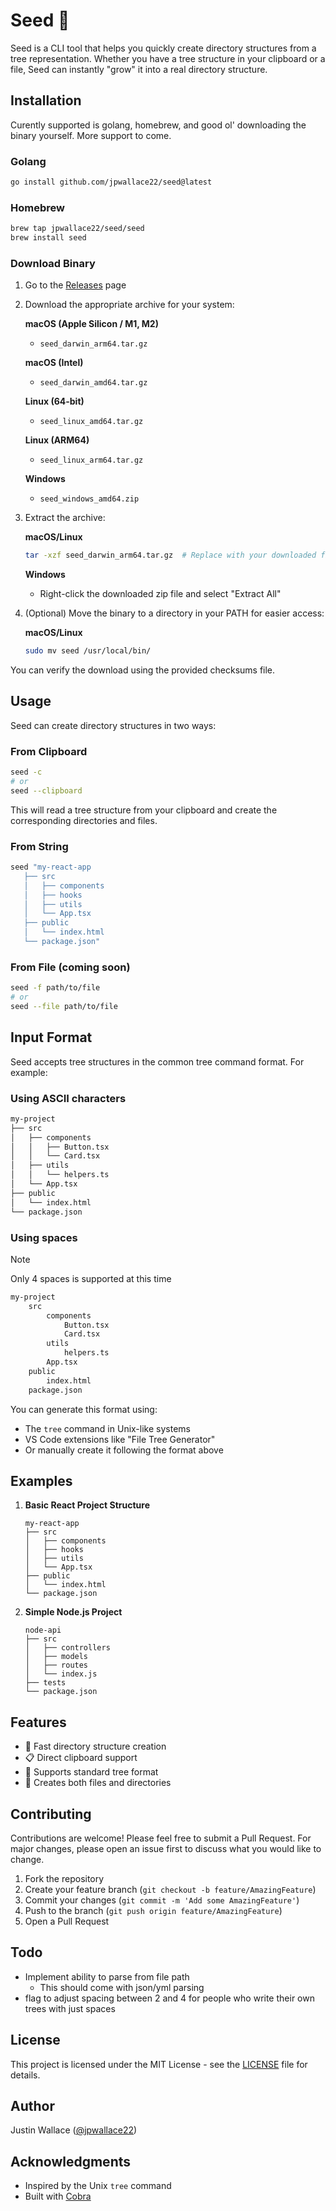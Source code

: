 # Seed 🌱

Seed is a CLI tool that helps you quickly create directory structures from a tree representation. Whether you have a tree structure in your clipboard or a file, Seed can instantly "grow" it into a real directory structure.

## Installation

Curently supported is golang, homebrew, and good ol' downloading the binary yourself. More support to come. 

### Golang

```bash
go install github.com/jpwallace22/seed@latest
```

### Homebrew

```bash
brew tap jpwallace22/seed/seed
brew install seed
```

### Download Binary

1. Go to the [Releases](https://github.com/jpwallace22/seed/releases) page
2. Download the appropriate archive for your system:

   **macOS (Apple Silicon / M1, M2)**
   - `seed_darwin_arm64.tar.gz`

   **macOS (Intel)**
   - `seed_darwin_amd64.tar.gz`

   **Linux (64-bit)**
   - `seed_linux_amd64.tar.gz`

   **Linux (ARM64)**
   - `seed_linux_arm64.tar.gz`

   **Windows**
   - `seed_windows_amd64.zip`

3. Extract the archive:
   
   **macOS/Linux**
   ```sh
   tar -xzf seed_darwin_arm64.tar.gz  # Replace with your downloaded file
   ```

   **Windows**
   - Right-click the downloaded zip file and select "Extract All"

4. (Optional) Move the binary to a directory in your PATH for easier access:

   **macOS/Linux**
   ```sh
   sudo mv seed /usr/local/bin/
   ```

You can verify the download using the provided checksums file.

## Usage

Seed can create directory structures in two ways:

### From Clipboard

```bash
seed -c
# or
seed --clipboard
```

This will read a tree structure from your clipboard and create the corresponding directories and files.

### From String 

```bash
seed "my-react-app
   ├── src
   │   ├── components
   │   ├── hooks
   │   ├── utils
   │   └── App.tsx
   ├── public
   │   └── index.html
   └── package.json"
```

### From File (coming soon)

```bash
seed -f path/to/file
# or
seed --file path/to/file
```

## Input Format

Seed accepts tree structures in the common tree command format. For example:

### Using ASCII characters

```bash
my-project
├── src
│   ├── components
│   │   ├── Button.tsx
│   │   └── Card.tsx
│   ├── utils
│   │   └── helpers.ts
│   └── App.tsx
├── public
│   └── index.html
└── package.json
```
### Using spaces

> [!NOTE]  
> Only 4 spaces is supported at this time

```bash
my-project
    src
        components
            Button.tsx
            Card.tsx
        utils
            helpers.ts
        App.tsx
    public
        index.html
    package.json
```


You can generate this format using:
- The `tree` command in Unix-like systems
- VS Code extensions like "File Tree Generator"
- Or manually create it following the format above

## Examples

1. **Basic React Project Structure**
   ```
   my-react-app
   ├── src
   │   ├── components
   │   ├── hooks
   │   ├── utils
   │   └── App.tsx
   ├── public
   │   └── index.html
   └── package.json
   ```

2. **Simple Node.js Project**
   ```
   node-api
   ├── src
   │   ├── controllers
   │   ├── models
   │   ├── routes
   │   └── index.js
   ├── tests
   └── package.json
   ```

## Features

- 🚀 Fast directory structure creation
- 📋 Direct clipboard support
- 🌲 Supports standard tree format
- 📁 Creates both files and directories

## Contributing

Contributions are welcome! Please feel free to submit a Pull Request. For major changes, please open an issue first to discuss what you would like to change.

1. Fork the repository
2. Create your feature branch (`git checkout -b feature/AmazingFeature`)
3. Commit your changes (`git commit -m 'Add some AmazingFeature'`)
4. Push to the branch (`git push origin feature/AmazingFeature`)
5. Open a Pull Request

## Todo

- Implement ability to parse from file path
  - This should come with json/yml parsing
- flag to adjust spacing between 2 and 4 for people who write their own trees with just spaces


## License

This project is licensed under the MIT License - see the [LICENSE](LICENSE) file for details.

## Author

Justin Wallace ([@jpwallace22](https://github.com/jpwallace22))

## Acknowledgments

- Inspired by the Unix `tree` command
- Built with [Cobra](https://github.com/spf13/cobra)
